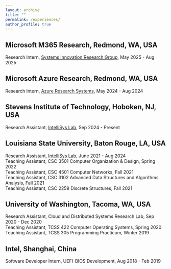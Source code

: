 ```yaml
---
layout: archive
title: ""
permalink: /experiences/
author_profile: true
---
```


## Microsoft M365 Research, Redmond, WA, USA

Research Intern, [Systems Innovation Research Group](https://www.microsoft.com/en-us/research/group/systems-innovation/), May 2025 - Aug 2025  

## Microsoft Azure Research, Redmond, WA, USA

Research Intern, [Azure Research Systems](https://www.microsoft.com/en-us/research/group/azure-research-systems/), May 2024 - Aug 2024  

## Stevens Institute of Technology, Hoboken, NJ, USA

Research Assistant, [IntelliSys Lab](https://intellisys.haow.us/), Sep 2024 - Present  

## Louisiana State University, Baton Rouge, LA, USA

Research Assistant, [IntelliSys Lab](https://intellisys.haow.us/), June 2021 - Aug 2024  
Teaching Assistant, CSC 3501 Computer Organization & Design, Spring 2022  
Teaching Assistant, CSC 4501 Computer Networks, Fall 2021  
Teaching Assistant, CSC 3102 Advanced Data Structures and Algorithms Analysis, Fall 2021  
Teaching Assistant, CSC 2259 Discrete Structures, Fall 2021  

## University of Washington, Tacoma, WA, USA

Research Assistant, Cloud and Distributed Systems Research Lab, Sep 2020 - Dec 2020  
Teaching Assistant, TCSS 422 Computer Operating Systems, Spring 2020  
Teaching Assistant, TCSS 305 Programming Practicum, Winter 2019  

## Intel, Shanghai, China

Software Developer Intern, UEFI-BIOS Development, Aug 2018 - Feb 2019
